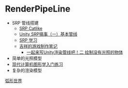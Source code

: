 # RenderPipeLine

* SRP 管线搭建
  * [SRP Catlike](https://catlikecoding.com/unity/tutorials/custom-srp/)
  * [Unity SRP搞事（一）基本管线](https://zhuanlan.zhihu.com/p/66156092)
  * [SRP 学习](https://zhuanlan.zhihu.com/p/99142987)
  * [吉祥的游戏制作笔记](https://www.zhihu.com/column/c_180198728)
    * [一起来写Unity渲染管线吧！二 绘制没有光照的物体](https://zhuanlan.zhihu.com/p/35932630)
* 简单的光照模型
* [现代计算机图形学入门练习](https://www.bilibili.com/video/av90798049/)
* 复杂的渲染模型

[弧形世界](https://www.bilibili.com/video/BV1r54y1R7SQ/?spm_id_from=333.788.videocard.0)


